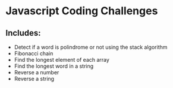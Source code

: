 # Javascript Coding Challenges

## Includes:

* Detect if a word is polindrome or not using the stack algorithm
* Fibonacci chain
* Find the longest element of each array
* Find the longest word in a string
* Reverse a number
* Reverse a string
